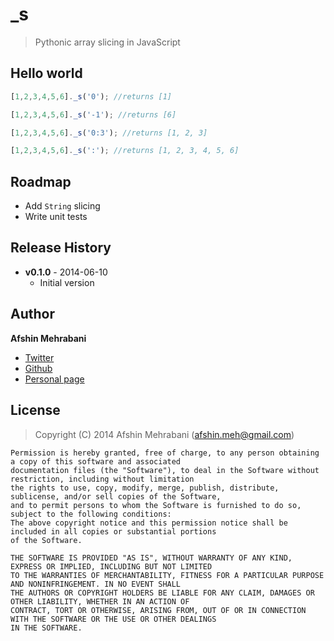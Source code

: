 _s
===

> Pythonic array slicing in JavaScript

## Hello world

```javascript
[1,2,3,4,5,6]._s('0'); //returns [1]

[1,2,3,4,5,6]._s('-1'); //returns [6]

[1,2,3,4,5,6]._s('0:3'); //returns [1, 2, 3]

[1,2,3,4,5,6]._s(':'); //returns [1, 2, 3, 4, 5, 6]
```


## Roadmap
- Add `String` slicing
- Write unit tests

## Release History

 * **v0.1.0** - 2014-06-10
   - Initial version

## Author
**Afshin Mehrabani**

- [Twitter](https://twitter.com/afshinmeh)
- [Github](https://github.com/afshinm)
- [Personal page](http://afshinm.name/)

## License
> Copyright (C) 2014 Afshin Mehrabani (afshin.meh@gmail.com)

    Permission is hereby granted, free of charge, to any person obtaining a copy of this software and associated
    documentation files (the "Software"), to deal in the Software without restriction, including without limitation
    the rights to use, copy, modify, merge, publish, distribute, sublicense, and/or sell copies of the Software,
    and to permit persons to whom the Software is furnished to do so, subject to the following conditions:
    The above copyright notice and this permission notice shall be included in all copies or substantial portions
    of the Software.
    
    THE SOFTWARE IS PROVIDED "AS IS", WITHOUT WARRANTY OF ANY KIND, EXPRESS OR IMPLIED, INCLUDING BUT NOT LIMITED
    TO THE WARRANTIES OF MERCHANTABILITY, FITNESS FOR A PARTICULAR PURPOSE AND NONINFRINGEMENT. IN NO EVENT SHALL
    THE AUTHORS OR COPYRIGHT HOLDERS BE LIABLE FOR ANY CLAIM, DAMAGES OR OTHER LIABILITY, WHETHER IN AN ACTION OF
    CONTRACT, TORT OR OTHERWISE, ARISING FROM, OUT OF OR IN CONNECTION WITH THE SOFTWARE OR THE USE OR OTHER DEALINGS
    IN THE SOFTWARE.
